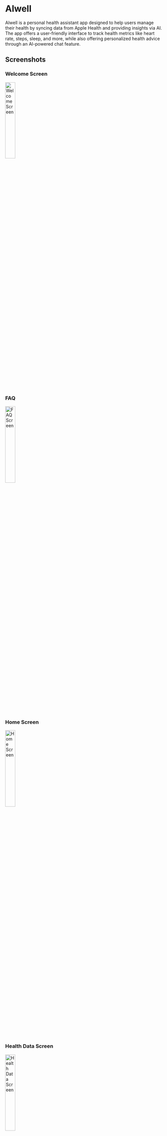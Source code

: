 # Alwell

Alwell is a personal health assistant app designed to help users manage their health by syncing data from Apple Health and providing insights via AI. The app offers a user-friendly interface to track health metrics like heart rate, steps, sleep, and more, while also offering personalized health advice through an AI-powered chat feature.

## Screenshots

### Welcome Screen

<img src="screenshots/1.png" alt="Welcome Screen" width="25%">

### FAQ

<img src="screenshots/2.png" alt="FAQ Screen" width="25%">

### Home Screen

<img src="screenshots/3.png" alt="Home Screen" width="25%">

### Health Data Screen

<img src="screenshots/4.png" alt="Health Data Screen" width="25%">

### AI Health Chat

<img src="screenshots/5.png" alt="AI Health Chat" width="25%">

### AI Health Chat Response

<img src="screenshots/6.png" alt="AI Health Chat Response" width="25%">

## Demo

Here's a demo of the app in action:

<img src="screenshots/demo.gif" alt="Alwell Demo" width="25%">

## Features

- **Health Data Syncing**: Alwell integrates with Apple Health to sync and display various health metrics, including heart rate, steps, sleep analysis, weight, calories burned, exercise minutes, physical effort (MET), respiratory rate, and cardio fitness (VO2 Max).
- **AI-Powered Health Insights**: The app uses OpenAI's GPT-4 to provide personalized health advice based on the synced health data and user profile.
- **User-Friendly Interface**: The app provides an intuitive and visually appealing interface, adapting to both light and dark themes.
- **Personalized Greetings**: Alwell greets the user by their first name, which is saved locally and can be updated if the app is reinstalled.
- **Secure and Private**: All user data is stored locally on the device. The app does not send any data to external servers.

## Getting Started

### Prerequisites

- Xcode 12 or later
- Swift 5.3 or later
- An Apple Developer account for HealthKit permissions
- OpenAI API Key for accessing GPT-4

### Installation

1. **Clone the Repository**:
   ```bash
   git clone https://github.com/AdhamKhalifa/alwell.git
   cd alwell
   ```

### Open the Project:

1. Open `Alwell.xcodeproj` in Xcode.

### Set Up HealthKit:

1. Ensure that HealthKit is enabled in your Xcode project under `Signing & Capabilities`.
2. Configure HealthKit permissions as required by your app.

### Add Your OpenAI API Key:

1. Open `AIManager.swift`.
2. Replace the placeholder API key with your actual OpenAI API key:

   ```swift
   private let openAIAPIKey = "your-openai-api-key"
   ```

### Build and Run:

1. Select your target device or simulator.
2. Click the Run button in Xcode.

## Usage

### Welcome Screen:

- On first launch, the app will prompt you to enter your first name, birthdate, gender, ethnicity, and any chronic diseases. This information is stored locally.

### Sync Health Data:

- Tap the sync button on the home screen to fetch and display your health data from Apple Health.

### AI Health Chat:

- Navigate to the AI Chat tab to interact with the AI health assistant. The AI will use your synced health data and user profile to provide personalized advice.

### View Health Metrics:

- View your synced health data on the home screen and in the Health tab.

## Customization

- **Dark Mode Support**: The app adapts its UI colors based on the system's appearance settings.
- **User Notifications**: The app sends AI messages to the user's notifications.

## Project Structure

- `AlwellApp.swift`: Entry point of the app, managing the root view and initial setup.
- `WelcomeView.swift`: Handles the user setup process, including collecting user information.
- `HealthManager.swift`: Manages syncing health data from Apple Health.
- `AIManager.swift`: Handles communication with OpenAI's GPT-4 API for generating health insights.
- `AIView.swift`: The UI for interacting with the AI health assistant.
- `ContentView.swift`: Displays health metrics in a scrollable view.

## License

This project is licensed under the MIT License.

## Acknowledgments

- **OpenAI** for providing the GPT-4 API.
- **Apple** for the HealthKit framework.
- **MacPaw** for inspiring the OpenAI integration approach.

## FAQ

### How is my data stored?

- Your data is stored locally on your device. Alwell does not send any data to external servers.

### What data does the app collect?

- Alwell collects health metrics like heart rate, steps, sleep, and more from Apple Health. You can see the exact data collected on the home screen.

### Can I delete my data?

- Since all data is stored locally, you can delete the app from your device to remove all stored data.

### Is my data shared with anyone?

- No, Alwell does not share your data with anyone. All data stays on your device.

## Contact

For any questions or suggestions, feel free to open an issue or contact the author at `adham@adhamkhalifa.com`.
